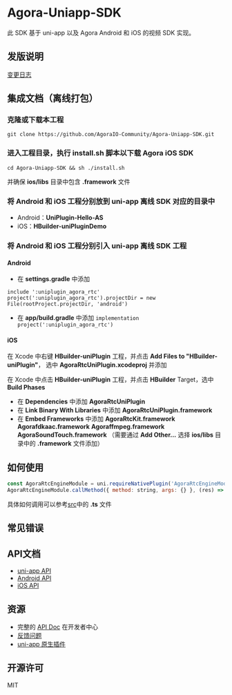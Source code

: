 # Agora-Uniapp-SDK

此 SDK 基于 uni-app 以及 Agora Android 和 iOS 的视频 SDK 实现。

## 发版说明
[变更日志](CHANGELOG.md)

## 集成文档（离线打包）

### 克隆或下载本工程

`git clone https://github.com/AgoraIO-Community/Agora-Uniapp-SDK.git`

### 进入工程目录，执行 **install.sh** 脚本以下载 Agora iOS SDK

`cd Agora-Uniapp-SDK && sh ./install.sh`

并确保 **ios/libs** 目录中包含 **.framework** 文件

### 将 Android 和 iOS 工程分别放到 uni-app 离线 SDK 对应的目录中

* Android：**UniPlugin-Hello-AS**
* iOS：**HBuilder-uniPluginDemo**

### 将 Android 和 iOS 工程分别引入 uni-app 离线 SDK 工程

#### Android

* 在 **settings.gradle** 中添加
```
include ':uniplugin_agora_rtc'
project(':uniplugin_agora_rtc').projectDir = new File(rootProject.projectDir, 'android')
```

* 在 **app/build.gradle** 中添加 `implementation project(':uniplugin_agora_rtc')`

#### iOS

在 Xcode 中右键 **HBuilder-uniPlugin** 工程，并点击 **Add Files to "HBuilder-uniPlugin"**， 选中 **AgoraRtcUniPlugin.xcodeproj** 并添加

在 Xcode 中点击 **HBuilder-uniPlugin** 工程，并点击 **HBuilder** Target，选中 **Build Phases**

* 在 **Dependencies** 中添加 **AgoraRtcUniPlugin**
* 在 **Link Binary With Libraries** 中添加 **AgoraRtcUniPlugin.framework**
* 在 **Embed Frameworks** 中添加 **AgoraRtcKit.framework** **Agorafdkaac.framework** **Agoraffmpeg.framework** **AgoraSoundTouch.framework** （需要通过 **Add Other...** 选择 **ios/libs** 目录中的 **.framework** 文件添加）

## 如何使用

```javascript
const AgoraRtcEngineModule = uni.requireNativePlugin('AgoraRtcEngineModule');
AgoraRtcEngineModule.callMethod({ method: string, args: {} }, (res) => {});
```

具体如何调用可以参考[src](src)中的 **.ts** 文件

## 常见错误

## API文档

* [uni-app API](https://docs.agora.io/cn/Interactive%20Broadcast/API%20Reference/react_native/index.html)
* [Android API](https://docs.agora.io/cn/Interactive%20Broadcast/API%20Reference/java/index.html)
* [iOS API](https://docs.agora.io/cn/Interactive%20Broadcast/API%20Reference/oc/docs/headers/Agora-Objective-C-API-Overview.html)

## 资源

* 完整的 [API Doc](https://docs.agora.io/cn/) 在开发者中心
* [反馈问题](https://github.com/AgoraIO-Community/Agora-Uniapp-SDK/issues)
* [uni-app 原生插件](https://nativesupport.dcloud.net.cn/NativePlugin/README)

## 开源许可

MIT
